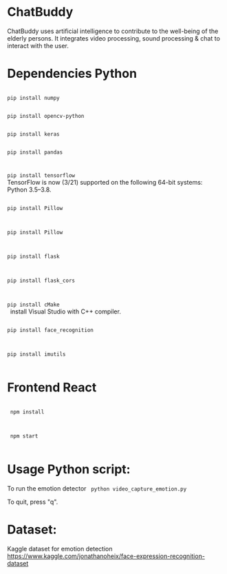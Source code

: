# ChatBuddy
ChatBuddy uses artificial intelligence to contribute to the well-being of the elderly persons. 
It integrates video processing, sound processing & chat to interact with the user. 

# Dependencies Python
<code>
pip install numpy
</code>
</p>
<code>
pip install opencv-python
</code>
</p>
<code>
pip install keras
</code>
</p>
<code>
pip install pandas
</code>
<code>
</p>
pip install tensorflow
</code>
TensorFlow is now (3/21) supported on the following 64-bit systems: Python 3.5–3.8.
</p>
<p>
<code>
pip install Pillow
 </code>
</p>
<p>
<code>
pip install Pillow
 </code>
</p>
<p>
<code>
pip install flask
 </code>
</p>
<p>
<code>
pip install flask_cors
 </code>
</p>
<p>
<code>
pip install cMake
 </code>
  install Visual Studio with C++ compiler.
</p>
<p>
<code>
pip install face_recognition
 </code>
</p>
<p>
<code>
pip install imutils
 </code>
</p>

# Frontend React
<p>
 <code>
 npm install
 </code>
 </p>
 <p>
  <code>
 npm start
 </code>
 </p>


# Usage Python script:
 To run the emotion detector
 <code>
 python video_capture_emotion.py
 </code>
 </p>
 To quit, press "q".
 
 # Dataset:
 Kaggle dataset for emotion detection
 https://www.kaggle.com/jonathanoheix/face-expression-recognition-dataset
